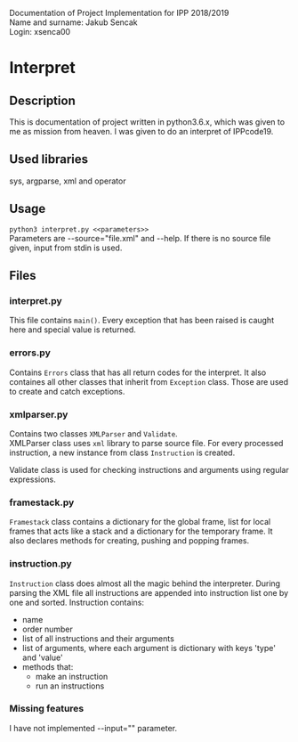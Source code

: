 Documentation of Project Implementation for IPP 2018/2019  
Name and surname: Jakub Sencak  
Login: xsenca00  

Interpret
=========

## Description

This is documentation of project written in python3.6.x, which was given to me as mission from heaven. I was given to do an interpret of IPPcode19.

## Used libraries

sys, argparse, xml and operator

## Usage

```python3 interpret.py <<parameters>>```  
Parameters are --source="file.xml" and --help. If there is no source file given, input from stdin is used.

## Files

### interpret.py

This file contains ```main()```. Every exception that has been raised is caught here and special value is returned. 

### errors.py

Contains ```Errors``` class that has all return codes for the interpret. It also containes all other classes that inherit from ```Exception``` class. Those are used to create and catch exceptions.

### xmlparser.py

Contains two classes ```XMLParser``` and ```Validate```.  
XMLParser class uses ```xml``` library to parse source file. For every processed instruction, a new instance from class ```Instruction``` is created.

Validate class is used for checking instructions and arguments using regular expressions.

### framestack.py

```Framestack``` class contains a dictionary for the global frame, list for local frames that acts like a stack and a dictionary for the temporary frame. It also declares methods for creating, pushing and popping frames.

### instruction.py

```Instruction``` class does almost all the magic behind the interpreter. During parsing the XML file all instructions are appended into instruction list one by one and sorted. 
Instruction contains:
* name 
* order number
* list of all instructions and their arguments
* list of arguments, where each argument is dictionary with keys 'type' and 'value'
* methods that:
	* make an instruction
	* run an instructions

### Missing features

I have not implemented --input="" parameter.